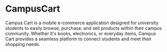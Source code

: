 # CampusCart
Campus Cart is a mobile e-commerce application designed for university students to easily browse, purchase, and sell products within their campus community. Whether it's books, electronics, or everyday items, Campus Cart provides a seamless platform to connect students and meet their shopping needs.

